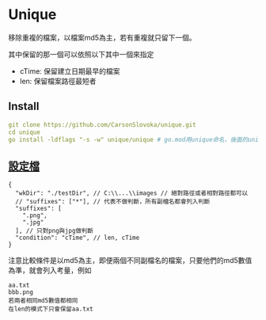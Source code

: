 # Unique

移除重複的檔案，以檔案md5為主，若有重複就只留下一個。

其中保留的那一個可以依照以下其中一個來指定

- cTime: 保留建立日期最早的檔案
- len: 保留檔案路徑最短者

## Install

```yaml
git clone https://github.com/CarsonSlovoka/unique.git
cd unique
go install -ldflags "-s -w" unique/unique # go.mod用unique命名，後面的unique為package main所在的路徑，又因go install預設用package main所在的文件夾命名，所以要改成unique
```

## [設定檔](unique/.unique.json)

```json5
{
  "wkDir": "./testDir", // C:\\...\\images // 絕對路徑或者相對路徑都可以
  // "suffixes": ["*"], // 代表不做判斷，所有副檔名都會列入判斷
  "suffixes": [
    ".png",
    ".jpg"
  ], // 只對png與jpg做判斷
  "condition": "cTime", // len, cTime
}
```

注意比較條件是以md5為主，即便兩個不同副檔名的檔案，只要他們的md5數值為準，就會列入考量，例如
```
aa.txt
bbb.png
若兩者相同md5數值都相同
在len的模式下只會保留aa.txt
```

